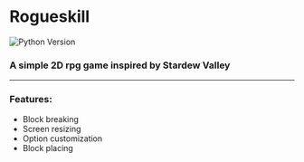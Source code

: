 # Rogueskill

![Python Version](https://img.shields.io/badge/python-3.12.2-blue)

### A simple 2D rpg game inspired by Stardew Valley

---

### Features:

- Block breaking 
- Screen resizing
- Option customization
- Block placing

